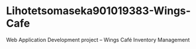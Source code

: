 # Lihotetsomaseka901019383-Wings-Cafe
Web Application Development project – Wings Café Inventory Management
